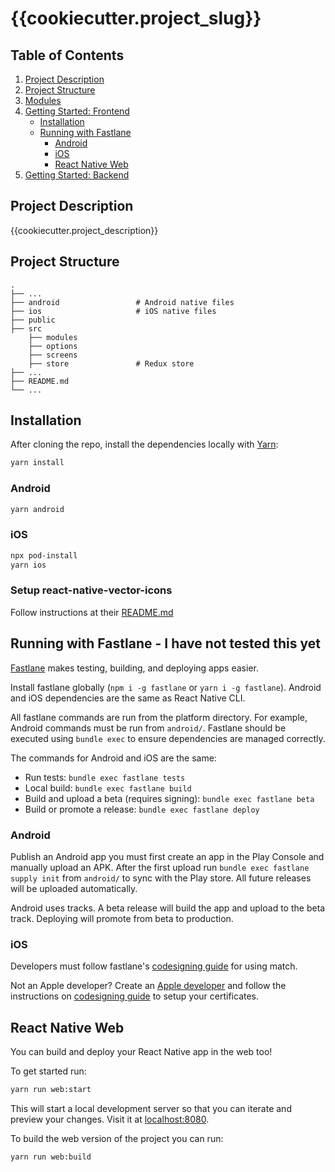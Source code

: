 # {{cookiecutter.project_slug}}

## Table of Contents

1. [Project Description](#project-description)
2. [Project Structure](#project-structure)
3. [Modules](#modules)
4. [Getting Started: Frontend](#getting-started-frontend)
   - [Installation](#installation)
   - [Running with Fastlane](#running-with-fastlane)
      - [Android](#android-1)
      - [iOS](#ios-1)
      - [React Native Web](#react-native-web)
5. [Getting Started: Backend](backend#readme)

## Project Description

{{cookiecutter.project_description}}

## Project Structure

    .
    ├── ...
    ├── android                 # Android native files
    ├── ios                     # iOS native files
    ├── public
    ├── src
        ├── modules
        ├── options
        ├── screens
        ├── store               # Redux store
    ├── ...
    ├── README.md
    └── ...


## Installation

After cloning the repo, install the dependencies locally with [Yarn](https://yarnpkg.com/):

```sh
yarn install
```

### Android

```sh
yarn android
```

### iOS

```sh
npx pod-install
yarn ios
```

### Setup react-native-vector-icons

Follow instructions at their [README.md](https://github.com/oblador/react-native-vector-icons/blob/master/README.md#installation)

## Running with Fastlane - I have not tested this yet

[Fastlane](https://fastlane.tools/) makes testing, building, and deploying apps
easier.

Install fastlane globally (`npm i -g fastlane` or `yarn i -g fastlane`).
Android and iOS dependencies are the same as React Native CLI.

All fastlane commands are run from the platform directory. For example, Android
commands must be run from `android/`. Fastlane should be executed using `bundle exec` to ensure dependencies are managed correctly.

The commands for Android and iOS are the same:

- Run tests: `bundle exec fastlane tests`
- Local build: `bundle exec fastlane build`
- Build and upload a beta (requires signing): `bundle exec fastlane beta`
- Build or promote a release: `bundle exec fastlane deploy`

### Android

Publish an Android app you must first create an app in the Play Console and
manually upload an APK. After the first upload run `bundle exec fastlane supply init` from `android/` to sync with the Play store. All future releases will be
uploaded automatically.

Android uses tracks. A beta release will build the app and upload to the beta
track. Deploying will promote from beta to production.

### iOS

Developers must follow fastlane's [codesigning guide](https://codesigning.guide/) for using match.

Not an Apple developer? Create an [Apple developer](https://developer.apple.com)
and follow the instructions on [codesigning guide](https://codesigning.guide/)
to setup your certificates.

## React Native Web

You can build and deploy your React Native app in the web too!

To get started run:

```sh
yarn run web:start
```

This will start a local development server so that you can iterate and preview your changes. Visit it at [localhost:8080](http://localhost:8080).

To build the web version of the project you can run:

```sh
yarn run web:build
```
